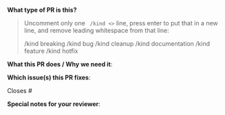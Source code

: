 <!--  Thanks for sending a pull request!  Here are some tips for you:

1. If this is your first time, please read our contributor guidelines: https://github.com/googleforgames/agones/blob/main/CONTRIBUTING.md and developer guide https://github.com/googleforgames/agones/blob/main/build/README.md
2. Please label this pull request according to what type of issue you are addressing.
3. Ensure you have added or ran the appropriate tests for your PR: https://github.com/googleforgames/agones/blob/main/build/README.md#testing-and-building
-->

**What type of PR is this?**
> Uncomment only one ` /kind <>` line, press enter to put that in a new line, and remove leading whitespace from that line:
>
> /kind breaking
> /kind bug
> /kind cleanup
> /kind documentation
> /kind feature
> /kind hotfix

**What this PR does / Why we need it**:

**Which issue(s) this PR fixes**:
<!--
*Automatically closes linked issue when PR is merged.
Usage: `Closes #<issue number>`, or `Closes (paste link of issue)`.
-->
Closes #

**Special notes for your reviewer**:



